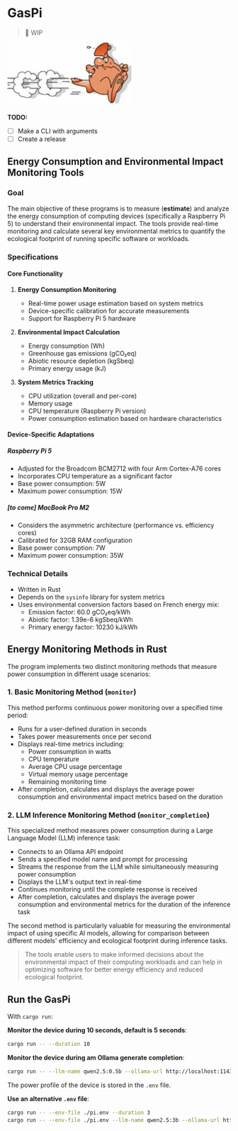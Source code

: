 # GasPi
> 🚧 WIP

![gaspi hunting](chasse-au-gaspi.jpg)

**TODO:**
- [ ] Make a CLI with arguments
- [ ] Create a release

## Energy Consumption and Environmental Impact Monitoring Tools

### Goal

The main objective of these programs is to measure (**estimate**) and analyze the energy consumption of computing devices (specifically a Raspberry Pi 5) to understand their environmental impact. The tools provide real-time monitoring and calculate several key environmental metrics to quantify the ecological footprint of running specific software or workloads.

### Specifications

#### Core Functionality

1. **Energy Consumption Monitoring**
   - Real-time power usage estimation based on system metrics
   - Device-specific calibration for accurate measurements
   - Support for Raspberry Pi 5 hardware

2. **Environmental Impact Calculation**
   - Energy consumption (Wh)
   - Greenhouse gas emissions (gCO₂eq)
   - Abiotic resource depletion (kgSbeq)
   - Primary energy usage (kJ)

3. **System Metrics Tracking**
   - CPU utilization (overall and per-core)
   - Memory usage
   - CPU temperature (Raspberry Pi version)
   - Power consumption estimation based on hardware characteristics

#### Device-Specific Adaptations

##### Raspberry Pi 5
- Adjusted for the Broadcom BCM2712 with four Arm Cortex-A76 cores
- Incorporates CPU temperature as a significant factor
- Base power consumption: 5W
- Maximum power consumption: 15W

##### [to come] MacBook Pro M2
- Considers the asymmetric architecture (performance vs. efficiency cores)
- Calibrated for 32GB RAM configuration
- Base power consumption: 7W
- Maximum power consumption: 35W

### Technical Details

- Written in Rust
- Depends on the `sysinfo` library for system metrics
- Uses environmental conversion factors based on French energy mix:
  - Emission factor: 60.0 gCO₂eq/kWh
  - Abiotic factor: 1.39e-6 kgSbeq/kWh
  - Primary energy factor: 10230 kJ/kWh


## Energy Monitoring Methods in Rust

The program implements two distinct monitoring methods that measure power consumption in different usage scenarios:

### 1. Basic Monitoring Method (`monitor`)

This method performs continuous power monitoring over a specified time period:

- Runs for a user-defined duration in seconds
- Takes power measurements once per second
- Displays real-time metrics including:
  - Power consumption in watts
  - CPU temperature
  - Average CPU usage percentage
  - Virtual memory usage percentage
  - Remaining monitoring time
- After completion, calculates and displays the average power consumption and environmental impact metrics based on the duration

### 2. LLM Inference Monitoring Method (`monitor_completion`)

This specialized method measures power consumption during a Large Language Model (LLM) inference task:

- Connects to an Ollama API endpoint
- Sends a specified model name and prompt for processing
- Streams the response from the LLM while simultaneously measuring power consumption
- Displays the LLM's output text in real-time
- Continues monitoring until the complete response is received
- After completion, calculates and displays the average power consumption and environmental metrics for the duration of the inference task

The second method is particularly valuable for measuring the environmental impact of using specific AI models, allowing for comparison between different models' efficiency and ecological footprint during inference tasks.

> The tools enable users to make informed decisions about the environmental impact of their computing workloads and can help in optimizing software for better energy efficiency and reduced ecological footprint.

## Run the GasPi

With `cargo run`:

**Monitor the device during 10 seconds, default is 5 seconds**:
```bash
cargo run -- --duration 10
```

**Monitor the device during am Ollama generate completion**:
```bash
cargo run -- --llm-name qwen2.5:0.5b --ollama-url http://localhost:11434 --prompt "Who is Jean-Luc Picard?"
```

The power profile of the device is stored in the `.env` file. 

**Use an alternative `.env` file**:
```bash
cargo run -- --env-file ./pi.env --duration 3
cargo run -- --env-file ./pi.env --llm-name qwen2.5:3b --ollama-url http://localhost:11434 --prompt "Who is James T Kirk?"
```